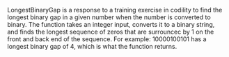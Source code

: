 LongestBinaryGap is a response to a training exercise in codility to find the longest binary gap in a given number when the number is converted to binary. The function takes an integer input, converts it to a binary string, and finds the longest sequence of zeros that are surrouncec by 1 on the front and back end of the sequence.
For example: 10000100101 has a longest binary gap of 4, which is what the function returns.
